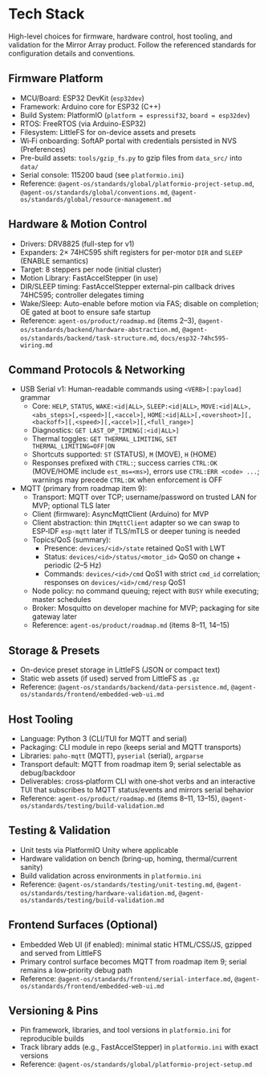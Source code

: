 # Tech Stack

High-level choices for firmware, hardware control, host tooling, and validation for the Mirror Array product. Follow the referenced standards for configuration details and conventions.

## Firmware Platform
- MCU/Board: ESP32 DevKit (`esp32dev`)
- Framework: Arduino core for ESP32 (C++)
- Build System: PlatformIO (`platform = espressif32`, `board = esp32dev`)
- RTOS: FreeRTOS (via Arduino-ESP32)
- Filesystem: LittleFS for on-device assets and presets
- Wi‑Fi onboarding: SoftAP portal with credentials persisted in NVS (Preferences)
- Pre-build assets: `tools/gzip_fs.py` to gzip files from `data_src/` into `data/`
- Serial console: 115200 baud (see `platformio.ini`)
- Reference: `@agent-os/standards/global/platformio-project-setup.md`, `@agent-os/standards/global/conventions.md`, `@agent-os/standards/global/resource-management.md`

## Hardware & Motion Control
- Drivers: DRV8825 (full-step for v1)
- Expanders: 2× 74HC595 shift registers for per-motor `DIR` and `SLEEP` (ENABLE semantics)
- Target: 8 steppers per node (initial cluster)
- Motion Library: FastAccelStepper (in use)
- DIR/SLEEP timing: FastAccelStepper external-pin callback drives 74HC595; controller delegates timing
- Wake/Sleep: Auto-enable before motion via FAS; disable on completion; OE gated at boot to ensure safe startup
- Reference: `agent-os/product/roadmap.md` (items 2–3), `@agent-os/standards/backend/hardware-abstraction.md`, `@agent-os/standards/backend/task-structure.md`, `docs/esp32-74hc595-wiring.md`

## Command Protocols & Networking
- USB Serial v1: Human-readable commands using `<VERB>[:payload]` grammar
  - Core: `HELP`, `STATUS`, `WAKE:<id|ALL>`, `SLEEP:<id|ALL>`,
    `MOVE:<id|ALL>,<abs_steps>[,<speed>][,<accel>]`,
    `HOME:<id|ALL>[,<overshoot>][,<backoff>][,<speed>][,<accel>][,<full_range>]`
  - Diagnostics: `GET LAST_OP_TIMING[:<id|ALL>]`
  - Thermal toggles: `GET THERMAL_LIMITING`, `SET THERMAL_LIMITING=OFF|ON`
  - Shortcuts supported: `ST` (STATUS), `M` (MOVE), `H` (HOME)
  - Responses prefixed with `CTRL:`; success carries `CTRL:OK` (MOVE/HOME include `est_ms=<ms>`), errors use `CTRL:ERR <code> ...`; warnings may precede `CTRL:OK` when enforcement is OFF
- MQTT (primary from roadmap item 9):
  - Transport: MQTT over TCP; username/password on trusted LAN for MVP; optional TLS later
  - Client (firmware): AsyncMqttClient (Arduino) for MVP
  - Client abstraction: thin `IMqttClient` adapter so we can swap to ESP‑IDF `esp-mqtt` later if TLS/mTLS or deeper tuning is needed
  - Topics/QoS (summary):
    - Presence: `devices/<id>/state` retained QoS1 with LWT
    - Status: `devices/<id>/status/<motor_id>` QoS0 on change + periodic (2–5 Hz)
    - Commands: `devices/<id>/cmd` QoS1 with strict `cmd_id` correlation; responses on `devices/<id>/cmd/resp` QoS1
  - Node policy: no command queuing; reject with `BUSY` while executing; master schedules
  - Broker: Mosquitto on developer machine for MVP; packaging for site gateway later
  - Reference: `agent-os/product/roadmap.md` (items 8–11, 14–15)

## Storage & Presets
- On-device preset storage in LittleFS (JSON or compact text)
- Static web assets (if used) served from LittleFS as `.gz`
- Reference: `@agent-os/standards/backend/data-persistence.md`, `@agent-os/standards/frontend/embedded-web-ui.md`

## Host Tooling
- Language: Python 3 (CLI/TUI for MQTT and serial)
- Packaging: CLI module in repo (keeps serial and MQTT transports)
- Libraries: `paho-mqtt` (MQTT), `pyserial` (serial), `argparse`
- Transport default: MQTT from roadmap item 9; serial selectable as debug/backdoor
- Deliverables: cross‑platform CLI with one‑shot verbs and an interactive TUI that subscribes to MQTT status/events and mirrors serial behavior
- Reference: `agent-os/product/roadmap.md` (items 8–11, 13–15), `@agent-os/standards/testing/build-validation.md`

## Testing & Validation
- Unit tests via PlatformIO Unity where applicable
- Hardware validation on bench (bring-up, homing, thermal/current sanity)
- Build validation across environments in `platformio.ini`
- Reference: `@agent-os/standards/testing/unit-testing.md`, `@agent-os/standards/testing/hardware-validation.md`, `@agent-os/standards/testing/build-validation.md`

## Frontend Surfaces (Optional)
- Embedded Web UI (if enabled): minimal static HTML/CSS/JS, gzipped and served from LittleFS
- Primary control surface becomes MQTT from roadmap item 9; serial remains a low‑priority debug path
- Reference: `@agent-os/standards/frontend/serial-interface.md`, `@agent-os/standards/frontend/embedded-web-ui.md`

## Versioning & Pins
- Pin framework, libraries, and tool versions in `platformio.ini` for reproducible builds
- Track library adds (e.g., FastAccelStepper) in `platformio.ini` with exact versions
- Reference: `@agent-os/standards/global/platformio-project-setup.md`
